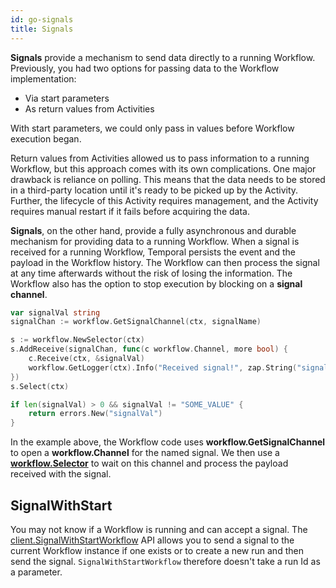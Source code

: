 ```yaml
---
id: go-signals
title: Signals
---
```


**Signals** provide a mechanism to send data directly to a running Workflow. Previously, you had
two options for passing data to the Workflow implementation:

* Via start parameters
* As return values from Activities

With start parameters, we could only pass in values before Workflow execution began.

Return values from Activities allowed us to pass information to a running Workflow, but this
approach comes with its own complications. One major drawback is reliance on polling. This means
that the data needs to be stored in a third-party location until it's ready to be picked up by
the Activity. Further, the lifecycle of this Activity requires management, and the Activity
requires manual restart if it fails before acquiring the data.

**Signals**, on the other hand, provide a fully asynchronous and durable mechanism for providing data to
a running Workflow. When a signal is received for a running Workflow, Temporal persists the event
and the payload in the Workflow history. The Workflow can then process the signal at any time
afterwards without the risk of losing the information. The Workflow also has the option to stop
execution by blocking on a **signal channel**.

```go
var signalVal string
signalChan := workflow.GetSignalChannel(ctx, signalName)

s := workflow.NewSelector(ctx)
s.AddReceive(signalChan, func(c workflow.Channel, more bool) {
    c.Receive(ctx, &signalVal)
    workflow.GetLogger(ctx).Info("Received signal!", zap.String("signal", signalName), zap.String("value", signalVal))
})
s.Select(ctx)

if len(signalVal) > 0 && signalVal != "SOME_VALUE" {
    return errors.New("signalVal")
}
```

In the example above, the Workflow code uses **workflow.GetSignalChannel** to open a
**workflow.Channel** for the named signal. We then use a [**workflow.Selector**](https://docs.temporal.io/docs/go-selectors) to wait on this
channel and process the payload received with the signal.

## SignalWithStart

You may not know if a Workflow is running and can accept a signal. The
[client.SignalWithStartWorkflow](https://pkg.go.dev/go.temporal.io/sdk/client#Client) API
allows you to send a signal to the current Workflow instance if one exists or to create a new
run and then send the signal. `SignalWithStartWorkflow` therefore doesn't take a run Id as a
parameter.
